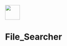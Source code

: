 <div>
 <img src="https://user-images.githubusercontent.com/57339414/149622194-d89fd6aa-2627-45e9-ab48-73984c38033d.png" width="48" /> 
 <h1> File_Searcher</h1>
</div>
